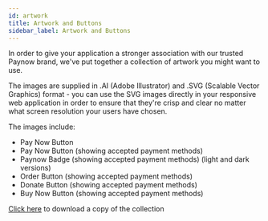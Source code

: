 ```yaml
---
id: artwork
title: Artwork and Buttons
sidebar_label: Artwork and Buttons
---
```

In order to give your application a stronger association with our trusted Paynow brand, we've put together a collection of artwork you might want to use.

The images are supplied in .AI (Adobe Illustrator) and .SVG (Scalable Vector Graphics) format - you can use the SVG images directly in your responsive web application in order to ensure that they're crisp and clear no matter what screen resolution your users have chosen.

The images include:
- Pay Now Button
- Pay Now Button  (showing accepted payment methods)
- Paynow Badge (showing accepted payment methods) (light and dark versions)
- Order Button  (showing accepted payment methods)
- Donate Button  (showing accepted payment methods)
- Buy Now Button (showing accepted payment methods)

[Click here](assets/PAYNOW_BUTTONS_AND_BADGES_2019_06.zip) to download a copy of the collection
